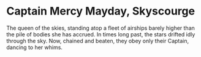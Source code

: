 # Captain Mercy Mayday, Skyscourge
The queen of the skies, standing atop a fleet of airships barely higher than the pile of bodies she has accrued. In times long past, the stars drifted idly through the sky. Now, chained and beaten, they obey only their Captain, dancing to her whims. 
